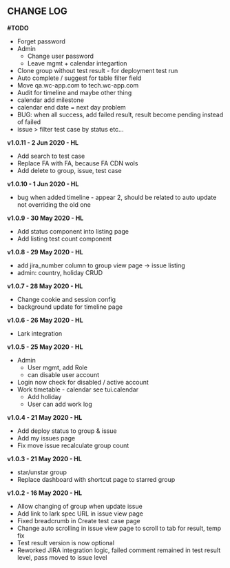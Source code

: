 
## CHANGE LOG

**#TODO**
- Forget password
- Admin
    - Change user password
    - Leave mgmt + calendar integartion
- Clone group without test result - for deployment test run
- Auto complete / suggest for table filter field
- Move qa.wc-app.com to tech.wc-app.com
- Audit for timeline and maybe other thing
- calendar add milestone
- calendar end date = next day problem
- BUG: when all success, add failed result, result become pending instead of failed
- issue > filter test case by status etc...

**v1.0.11 - 2 Jun 2020 - HL**
- Add search to test case
- Replace FA with FA, because FA CDN wols
- Add delete to group, issue, test case

**v1.0.10 - 1 Jun 2020 - HL**
- bug when added timeline - appear 2, should be related to auto update not overriding the old one

**v1.0.9 - 30 May 2020 - HL**
- Add status component into listing page
- Add listing test count component

**v1.0.8 - 29 May 2020 - HL**
- add jira_number column to group view page -> issue listing
- admin: country, holiday CRUD

**v1.0.7 - 28 May 2020 - HL**
- Change cookie and session config
- background update for timeline page

**v1.0.6 - 26 May 2020 - HL**
- Lark integration

**v1.0.5 - 25 May 2020 - HL**
- Admin
    - User mgmt, add Role
    - can disable user account
- Login now check for disabled / active account
- Work timetable - calendar see tui.calendar
	- Add holiday
	- User can add work log

**v1.0.4 - 21 May 2020 - HL**
- Add deploy status to group & issue
- Add my issues page
- Fix move issue recalculate group count

**v1.0.3 - 21 May 2020 - HL**
- star/unstar group
- Replace dashboard with shortcut page to starred group
  
**v1.0.2 - 16 May 2020 - HL**
- Allow changing of group when update issue
- Add link to lark spec URL in issue view page
- Fixed breadcrumb in Create test case page
- Change auto scrolling in issue view page to scroll to tab for result, temp fix
- Test result version is now optional
- Reworked JIRA integration logic, failed comment remained in test result level, pass moved to issue level